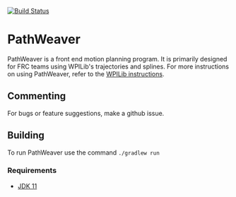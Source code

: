 [![Build Status](https://dev.azure.com/wpilib/DesktopTools/_apis/build/status/wpilibsuite.PathWeaver)](https://dev.azure.com/wpilib/DesktopTools/_build/latest?definitionId=10)
# PathWeaver

PathWeaver is a front end motion planning program. It is primarily designed for FRC teams using WPILib's trajectories and splines. For more instructions on using PathWeaver, refer to the [WPILib instructions](https://docs.wpilib.org/en/stable/docs/software/wpilib-tools/pathweaver/index.html).

## Commenting
For bugs or feature suggestions, make a github issue.

## Building

To run PathWeaver use the command `./gradlew run`


### Requirements
- [JDK 11](https://www.oracle.com/java/technologies/javase-jdk11-downloads.html)
